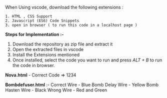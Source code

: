 When Using vscode, download the following extensions :

    1. HTML , CSS Support
    2. Javascript (ES6) Code Snippets
    3. open in browser ( to run this code in a localhost page )

**Steps for Implementation :-**
1. Download the repository as zip file and extract it
2. Open the extracted files in vscode
3. Install the Extensions mentioned
4. Once installed, select the code you want to run and press *ALT + B* to run the code in browser.

**Nova.html** - Correct Code => 1234


**Bombdefuser.html** :- 
Correct Wire - Blue
Bomb Delay Wire - Yellow
Bomb Hasten Wire - Black
Wrong Wire - Red and Green
